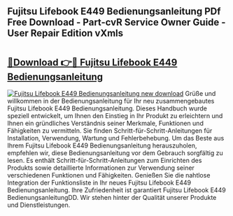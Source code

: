 ## Fujitsu Lifebook E449 Bedienungsanleitung PDf Free Download - Part-cvR Service Owner Guide - User Repair Edition vXmls

# <h2><a href="http://df2z2b8.blite.top/?on=Fujitsu+Lifebook+E449+Bedienungsanleitung">🔗Download 👉🔴 Fujitsu Lifebook E449 Bedienungsanleitung</a></h2>

[![Fujitsu Lifebook E449 Bedienungsanleitung new download](https://i.imgur.com/lujVjoI.png)](http://df2z2b8.blite.top/?on=Fujitsu+Lifebook+E449+Bedienungsanleitung)
Grüße und willkommen in der Bedienungsanleitung für Ihr neu zusammengebautes Fujitsu Lifebook E449 Bedienungsanleitung. Dieses Handbuch wurde speziell entwickelt, um Ihnen den Einstieg in Ihr Produkt zu erleichtern und Ihnen ein gründliches Verständnis seiner Merkmale, Funktionen und Fähigkeiten zu vermitteln. Sie finden Schritt-für-Schritt-Anleitungen für Installation, Verwendung, Wartung und Fehlerbehebung. Um das Beste aus Ihrem Fujitsu Lifebook E449 Bedienungsanleitung herauszuholen, empfehlen wir, diese Bedienungsanleitung vor dem Gebrauch sorgfältig zu lesen. Es enthält Schritt-für-Schritt-Anleitungen zum Einrichten des Produkts sowie detaillierte Informationen zur Verwendung seiner verschiedenen Funktionen und Fähigkeiten. Genießen Sie die nahtlose Integration der Funktionsliste in Ihr neues Fujitsu Lifebook E449 Bedienungsanleitung. Ihre Zufriedenheit ist garantiert Fujitsu Lifebook E449 BedienungsanleitungDD. Wir stehen hinter der Qualität unserer Produkte und Dienstleistungen.
